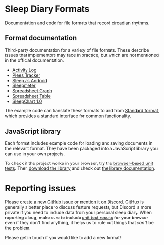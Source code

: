 # Sleep Diary Formats

Documentation and code for file formats that record circadian rhythms.

## Format documentation

Third-party documentation for a variety of file formats.  These describe issues that implementors may face in practice, but which are not mentioned in the official documentation.

* [Activity Log](src/ActivityLog/)
* [Plees Tracker](src/PleesTracker/)
* [Sleep as Android](src/SleepAsAndroid/)
* [Sleepmeter](src/Sleepmeter/)
* [Spreadsheet Graph](src/SpreadsheetGraph/)
* [Spreadsheet Table](src/SpreadsheetTable/)
* [SleepChart 1.0](src/SleepChart1/)

The example code can translate these formats to and from [Standard format](src/Standard), which provides a standard interface for common functionality.

## JavaScript library

Each format includes example code for loading and saving documents in the relevant format.  They have been packaged into a JavaScript library you can use in your own projects.

To check if the project works in your browser, try the [browser-based unit tests](browser_test.html).  Then [download the library](sleepdiary-library.js) and check out [the library documentation](doc/).

# Reporting issues

Please [create a new GitHub issue](https://github.com/sleep-diary-formats/sleep-diary-formats.github.io/issues/new/choose) or [mention it on Discord](https://discord.com/channels/725475399156629615/725477106103877772).  GitHub is generally a better place to discuss feature requests, but Discord is more private if you need to include data from your personal sleep diary.  When reporting a bug, make sure to include [unit test results](browser_test.html) for your browser - even if they don't find anything, it helps us to rule out things that _can't_ be the problem.

Please get in touch if you would like to add a new format!
